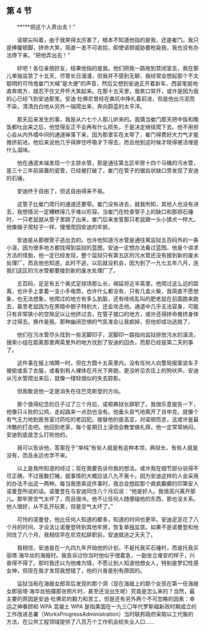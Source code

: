 ## 第 4 节

&emsp;&emsp;**“**把这个人弄出去！”

&emsp;&emsp;诺顿尖叫着，由于我笑得太厉害了，根本不知道他指的是我，还是崔门。我只是捧腹顿脚，拼命大笑，简直一发不可收拾，即使诺顿威胁要枪毙我，我也没有办法停下来。“把他弄出去！”

&emsp;&emsp;好吧！各位亲朋好友，结果他指的是我。他们把我一路拖到禁闭室去，我在那儿单独监禁了十五天，尽管长日漫漫，但我并不感到无聊，我经常会想起那个不太聪明的可怜鬼崔门大喊“是大便”的声音，然后又想到安迪正开着新车、西装笔挺地直奔南方，就忍不住又开怀大笑起来。在那十五天里，我笑口常开，或许是因为我的心已经飞到安迪那里。安迪·杜佛尼曾经在粪坑中挣扎着前进，但是他出污泥而不染，清清白白地从另外一端爬出来，奔向蔚蓝的太平洋。

&emsp;&emsp;那天后来发生的事，我是从六七个人那儿听来的。我猜当崔门那天把中饭和晚饭都吐出来之后，他觉得反正不会再有什么损失，于是决定继续爬下去。他不用担心会从内外墙中间的通道掉落下来，因为那里实在太窄了，崔门得费好大力气才能推挤前进。他后来说他几乎得屏住呼吸才下得去，而且他到这时候才晓得被活埋是什么滋味。

&emsp;&emsp;他在通道末端发现一个主排水管，那是通往第五区牢房十四个马桶的污水管，是三十三年前装置的瓷管，已经被打破了，崔门在管子的锯齿状缺口旁发现了安迪的石锤。

&emsp;&emsp;安迪终于自由了，但这自由得来不易。

&emsp;&emsp;这管子比崔门爬行的通道还要窄。崔门没有进去，就我所知，其他人也没有进去，我想情况一定糟糕得几乎难以形容。当崔门在检查管子上的缺口和那把石锤时，一只老鼠就从管子里跳了出来，崔门后来发誓那只老鼠跟一头小猎犬一样大。他像猴子爬柱子一样，慢慢爬回安迪的牢房。

&emsp;&emsp;安迪是从那根管子逃出去的。也许他知道污水管是通往离监狱五百码外的一条小溪，因为很多地方都找得到监狱的蓝图，安迪一定想办法看过蓝图。他是个讲求方法的怪胎，他一定已经发现，整个监狱只有第五区的污水管还没有接到新的废水处理厂，而且他也知道，此时不逃，以后就没机会，因为到了一九七五年八月，连我们这区的污水管都要接到新的废水处理厂了。

&emsp;&emsp;五百码，足足有五个美式足球场那么长，绵延将近半英里。他爬过这么远的距离，也许手上拿着一支小手电筒，也许什么都没有，只有几盒火柴，我简直不愿想象，也无法想象，他爬过的地方有多么肮脏，还有吱吱乱叫的肥老鼠在前面跑来跑去，甚至老鼠因为在黑暗中胆子特别大，还会攻击他。通道中几乎无法容身，可能只有非常狭小的空隙足以让他挤过去，在管子接口的地方，或许还得拼命推挤身体才过得去。换作是我，那种幽闭恐惧的气氛准会让我疯掉，但他却成功逃脱了。

&emsp;&emsp;他们在污水管尽头找到一些泥脚印子，泥脚印一路指向监狱排放污水的溪流，搜索小组在距离那里两英里外的地方找到了安迪的囚衣，而那已经是第二天的事了。

&emsp;&emsp;这件事在报上喧腾一时，但在方圆十五英里内，没有任何人向警局报案说车子被偷或丢了衣服，或看到有人裸体在月光下奔跑，更没听见农庄上的狗吠声。安迪从污水管爬出来后，就像一缕轻烟似的失去踪影。

&emsp;&emsp;但我敢说他一定是消失在往巴克斯登的方向。

&emsp;&emsp;那个值得纪念的日子过了三个月后，诺顿典狱长辞职了。我很乐意报告一下，他像只斗败的公鸡，走起路来一点劲也没有。他垂头丧气地离开了肖申克，就像个有气无力地到医务室讨药吃的老囚犯。接替他的是高亚，对诺顿而言，这或许是最冷酷的打击吧。他回到老家，每个星期日上浸信会教堂做礼拜，他一定常常纳闷，安迪到底是怎么打败他的。

&emsp;&emsp;我可以告诉他，答案在于“单纯”有些人就是有这种本领，典狱长，有些人就是没有，而且永远也学不来。

&emsp;&emsp;以上是我所知道的经过；现在我要告诉你我的想法。或许我在细节部分说得不尽正确，不过我敢打赌，就事情的大概应该八九不离十。因为安迪这样的人会采用的办法不出这一两种。每当我思索这件事时，我总会想起那个疯疯癫癫的印第安人诺曼登所说的话。诺曼登在与安迪同住八个月后说：“他是好人。我很高兴离开那儿。那牢房空气太坏了，而且很冷。他不让任何人随便碰他的东西，那也没关系。他人很好，从不乱开玩笑，但是空气太坏了。”

&emsp;&emsp;可怜的诺曼登，他比任何人知道的都多，知道的时间也更早。安迪足足花了八个月的时间，才设法让诺曼登转到其他牢房，恢复单独监禁。如果不是诺曼登和他同住了八个月，我相信早在尼克松辞职前，安迪就逃之夭夭了。

&emsp;&emsp;我相信，安迪是在一九四九年开始他的计划，不是托我买石锤时，而是托我买丽塔·海华丝的海报时。我告诉过你当时他似乎很着急，一副坐立难安的样子，兴奋得不得了。那时我还以为他难为情，不愿让别人知道他想女人，特别是梦幻性感女神，但现在我才发现我想错了，他的兴奋是别有原因的。

&emsp;&emsp;监狱当局在海报女郎背后发现的那个洞（现在海报上的那个女孩在第一任海报女郎丽塔·海华丝拍摄那张照片时，甚至还没出生呢）究竟是怎么来的？当然，最主要的原因是安迪·杜佛尼的毅力和苦工，但是还有另外两个不可忽略的因素：幸运之神眷顾和 WPA 混凝土 WPA 是指美国在一九三〇年代罗斯福新政时期成立的工作改进总署（WorksProgressAdministration）当时联邦政府采取以工代赈的方法，在公共工程领域提供了八百万个工作机会给失业人口……